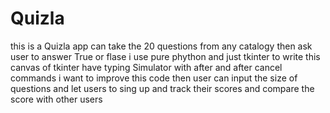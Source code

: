 # Quizla

this is a Quizla app can take the 20 questions from any catalogy then ask user to answer True or flase
i use pure phython and just tkinter to write this 
canvas of tkinter have typing Simulator with after and after cancel commands 
i want to improve this code then user can input the size of questions and let users to sing up and track their scores
and compare the score with other users 
